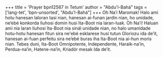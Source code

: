 +++
title = 'Prayer bpn12567 in Tetum'
author = "Abdu'l-Bahá"
tags = ['lang-tet', 'bpn-unsorted', "Abdu'l-Bahá"]
+++
Oh Na’i Maromak! Halo ami hotu hanesan laloran tasi nian, hanesan ai-funan jardín nian, ho unidade, ne’ebé konkorda liuhosi domin husi Ita-Boot nia laran-luak. Oh Na’i! Haluan ami nia laran liuhosi Ita-Boot nia sinál unidade nian, no halo umanidade hotu-hotu hanesan fitun sira ne'ebé esklarese husi tutun Gloriozu ida de’it, hanesan ai-fuan perfeitu sira ne’ebé buras iha Ita-Boot nia ai-hun moris nian.
Tebes duni, Ita-Boot Omnipotente, Independente, Haraik-na’in, Perdua-na’in, Hatene-na’in, Kriadór mesak Ida de’it.
